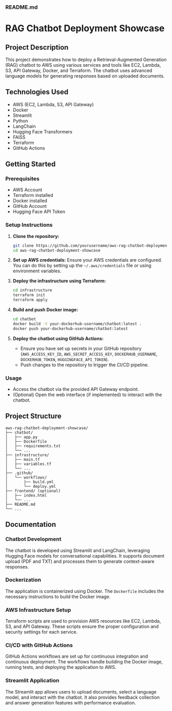 ### README.md

# RAG Chatbot Deployment Showcase

## Project Description
This project demonstrates how to deploy a Retrieval-Augmented Generation (RAG) chatbot to AWS using various services and tools like EC2, Lambda, S3, API Gateway, Docker, and Terraform. The chatbot uses advanced language models for generating responses based on uploaded documents.

## Technologies Used
- AWS (EC2, Lambda, S3, API Gateway)
- Docker
- Streamlit
- Python
- LangChain
- Hugging Face Transformers
- FAISS
- Terraform
- GitHub Actions

## Getting Started

### Prerequisites
- AWS Account
- Terraform installed
- Docker installed
- GitHub Account
- Hugging Face API Token

### Setup Instructions

1. **Clone the repository:**
   ```bash
   git clone https://github.com/yourusername/aws-rag-chatbot-deployment-showcase.git
   cd aws-rag-chatbot-deployment-showcase
   ```

2. **Set up AWS credentials:**
   Ensure your AWS credentials are configured. You can do this by setting up the `~/.aws/credentials` file or using environment variables.

3. **Deploy the infrastructure using Terraform:**
   ```bash
   cd infrastructure
   terraform init
   terraform apply
   ```

4. **Build and push Docker image:**
   ```bash
   cd chatbot
   docker build -t your-dockerhub-username/chatbot:latest .
   docker push your-dockerhub-username/chatbot:latest
   ```

5. **Deploy the chatbot using GitHub Actions:**
   - Ensure you have set up secrets in your GitHub repository (`AWS_ACCESS_KEY_ID`, `AWS_SECRET_ACCESS_KEY`, `DOCKERHUB_USERNAME`, `DOCKERHUB_TOKEN`, `HUGGINGFACE_API_TOKEN`).
   - Push changes to the repository to trigger the CI/CD pipeline.

### Usage
- Access the chatbot via the provided API Gateway endpoint.
- (Optional) Open the web interface (if implemented) to interact with the chatbot.

## Project Structure
```
aws-rag-chatbot-deployment-showcase/
├── chatbot/
│   ├── app.py
│   ├── Dockerfile
│   ├── requirements.txt
│   └── ...
├── infrastructure/
│   ├── main.tf
│   ├── variables.tf
│   └── ...
├── .github/
│   └── workflows/
│       ├── build.yml
│       └── deploy.yml
├── frontend/ (optional)
│   ├── index.html
│   └── ...
├── README.md
└── ...
```

## Documentation

### Chatbot Development
The chatbot is developed using Streamlit and LangChain, leveraging Hugging Face models for conversational capabilities. It supports document upload (PDF and TXT) and processes them to generate context-aware responses.

### Dockerization
The application is containerized using Docker. The `Dockerfile` includes the necessary instructions to build the Docker image.

### AWS Infrastructure Setup
Terraform scripts are used to provision AWS resources like EC2, Lambda, S3, and API Gateway. These scripts ensure the proper configuration and security settings for each service.

### CI/CD with GitHub Actions
GitHub Actions workflows are set up for continuous integration and continuous deployment. The workflows handle building the Docker image, running tests, and deploying the application to AWS.

### Streamlit Application
The Streamlit app allows users to upload documents, select a language model, and interact with the chatbot. It also provides feedback collection and answer generation features with performance evaluation.
```

